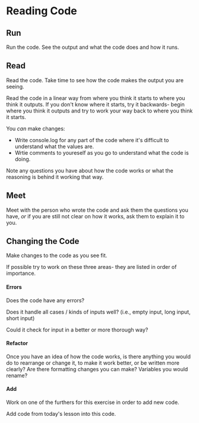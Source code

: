 # Reading Code


## Run

Run the code. See the output and what the code does and how it runs.

## Read

Read the code. Take time to see how the code makes the output you are seeing.

Read the code in a linear way from where you think it starts to where you think it outputs. If you don't know where it starts, try it backwards- begin where you think it outputs and try to work your way back to where you think it starts.

You *can* make changes:

- Write console.log for any part of the code where it's difficult to understand what the values are.
- Wrtie comments to youreself as you go to understand what the code is doing.

Note any questions you have about how the code works or what the reasoning is behind it working that way.

## Meet
Meet with the person who wrote the code and ask them the questions you have, *or* if you are still not clear on how it works, ask them to explain it to you.

## Changing the Code

Make changes to the code as you see fit.

If possible try to work on these three areas- they are listed in order of importance.

#### Errors

Does the code have any errors?

Does it handle all cases / kinds of inputs well? (i.e., empty input, long input, short input)

Could it check for input in a better or more thorough way?

#### Refactor

Once you have an idea of how the code works, is there anything you would do to rearrange or change it, to make it work better, or be written more clearly? Are there formatting changes you can make? Variables you would rename?

#### Add

Work on one of the furthers for this exercise in order to add new code.

Add code from today's lesson into this code.
